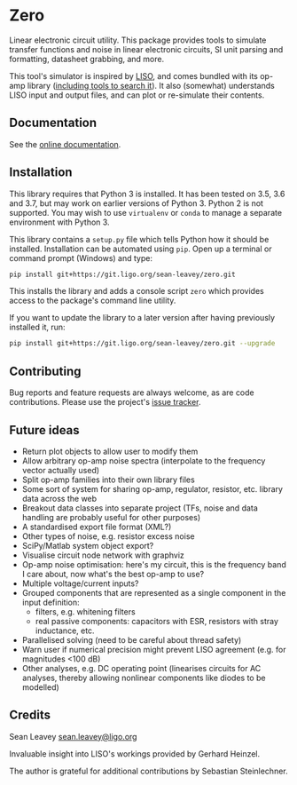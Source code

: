 # Zero
Linear electronic circuit utility. This package provides tools to
simulate transfer functions and noise in linear electronic circuits, SI unit
parsing and formatting, datasheet grabbing, and more.

This tool's simulator is inspired by [LISO](https://wiki.projekt.uni-hannover.de/aei-geo-q/start/software/liso), and comes bundled
with its op-amp library ([including tools to search it](https://docs.ligo.org/sean-leavey/zero/cli/library.html#search-queries)).
It also (somewhat) understands LISO input and output files, and can plot or re-simulate their
contents.

## Documentation
See the [online documentation](https://docs.ligo.org/sean-leavey/zero/).

## Installation
This library requires that Python 3 is installed. It has been tested on 3.5, 3.6 and 3.7,
but may work on earlier versions of Python 3. Python 2 is not supported. You may wish to use
`virtualenv` or `conda` to manage a separate environment with Python 3.

This library contains a `setup.py` file which tells Python how it should be
installed. Installation can be automated using `pip`. Open up a terminal or
command prompt (Windows) and type:
```bash
pip install git+https://git.ligo.org/sean-leavey/zero.git
```
This installs the library and adds a console script `zero` which provides
access to the package's command line utility.

If you want to update the library to a later version after having previously
installed it, run:
```bash
pip install git+https://git.ligo.org/sean-leavey/zero.git --upgrade
```

## Contributing
Bug reports and feature requests are always welcome, as are code contributions. Please use the
project's [issue tracker](https://git.ligo.org/sean-leavey/zero/issues).

## Future ideas
  - Return plot objects to allow user to modify them
  - Allow arbitrary op-amp noise spectra (interpolate to the frequency vector
    actually used)
  - Split op-amp families into their own library files
  - Some sort of system for sharing op-amp, regulator, resistor, etc. library
    data across the web
  - Breakout data classes into separate project (TFs, noise and data handling
    are probably useful for other purposes)
  - A standardised export file format (XML?)
  - Other types of noise, e.g. resistor excess noise
  - SciPy/Matlab system object export?
  - Visualise circuit node network with graphviz
  - Op-amp noise optimisation: here's my circuit, this is the frequency band I
    care about, now what's the best op-amp to use?
  - Multiple voltage/current inputs?
  - Grouped components that are represented as a single component in the input
    definition:
      - filters, e.g. whitening filters
      - real passive components: capacitors with ESR, resistors with stray
        inductance, etc.
  - Parallelised solving (need to be careful about thread safety)
  - Warn user if numerical precision might prevent LISO agreement (e.g. for
    magnitudes <100 dB)
  - Other analyses, e.g. DC operating point (linearises circuits for AC analyses,
    thereby allowing nonlinear components like diodes to be modelled)

## Credits
Sean Leavey
<sean.leavey@ligo.org>

Invaluable insight into LISO's workings provided by Gerhard Heinzel.

The author is grateful for additional contributions by Sebastian Steinlechner.
